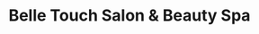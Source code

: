 ---
title: "Belle Touch Salon & Beauty Spa"
url: /los-banos/belle-touch-salon-and-beauty-spa/
shop: beauty
---
